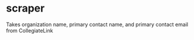 # scraper
Takes organization name, primary contact name, and primary contact email from CollegiateLink
